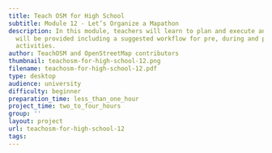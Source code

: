 ```yaml
---
title: Teach OSM for High School
subtitle: Module 12 - Let’s Organize a Mapathon
description: In this module, teachers will learn to plan and execute an in class mapathon.  Resources
  will be provided including a suggested workflow for pre, during and post mapathon
  activities.
author: TeachOSM and OpenStreetMap contributors
thumbnail: teachosm-for-high-school-12.png
filename: teachosm-for-high-school-12.pdf
type: desktop
audience: university
difficulty: beginner
preparation_time: less_than_one_hour
project_time: two_to_four_hours
group: ''
layout: project
url: teachosm-for-high-school-12
tags:
---
```


